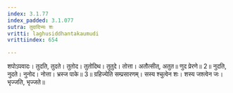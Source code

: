 ```yaml
---
index: 3.1.77
index_padded: 3.1.077
sutra: तुदादिभ्यः शः
vritti: laghusiddhantakaumudi
vrittiindex: 654

---
```

शपोऽपवादः। तुदति, तुदते। तुतोद। तुतोदिथ। तुतुदे। तोत्ता। अतौत्सीत्, अतुत॥ णुद प्रेरणे॥ 2॥ नुदति, नुदते। नुनोद। नोत्ता। भ्रस्ज पाके॥ 3॥ ग्रहिज्येति सम्प्रसारणम्। सस्य श्चुत्वेन शः। शस्य जश्त्वेन जः। भृज्जति, भृज्जते॥